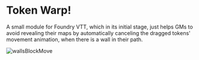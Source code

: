 # Token Warp!
A small module for Foundry VTT, which in its initial stage, just helps GMs to avoid revealing their maps by automatically canceling the dragged tokens' movement animation, when there is a wall in their path.


![wallsBlockMove](https://github.com/thatlonelybugbear/token-warp/assets/7237090/cd6a9677-5cb2-494b-ad82-b2b735911f6e)
